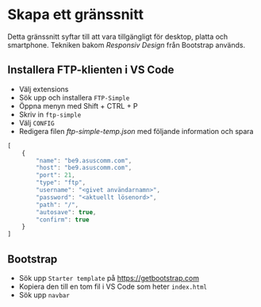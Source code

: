 # Skapa ett gränssnitt

Detta gränssnitt syftar till att vara tillgängligt för desktop, platta och smartphone. Tekniken bakom _Responsiv Design_ från Bootstrap används.

## Installera FTP-klienten i VS Code
* Välj extensions
* Sök upp och installera ```FTP-Simple```
* Öppna menyn med Shift + CTRL + P
* Skriv in ```ftp-simple```
* Välj ```CONFIG```
* Redigera filen _ftp-simple-temp.json_ med följande information och spara
```javascript
[
	{
		"name": "be9.asuscomm.com",
		"host": "be9.asuscomm.com",
		"port": 21,
		"type": "ftp",
		"username": "<givet användarnamn>",
		"password": "<aktuellt lösenord>",
		"path": "/",
		"autosave": true,
		"confirm": true
	}
]
```


## Bootstrap

* Sök upp ```Starter template``` på https://getbootstrap.com 
* Kopiera den till en tom fil i VS Code som heter ```index.html```
* Sök upp ```navbar```
